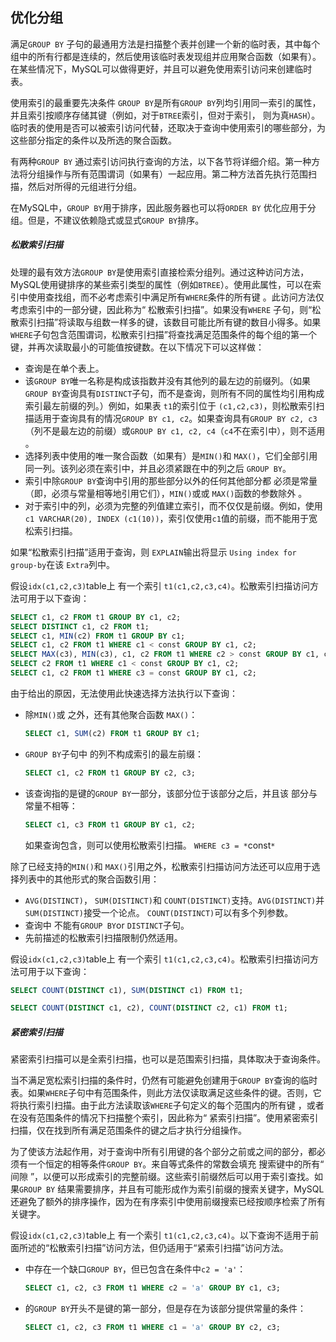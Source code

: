 ## 优化分组

满足`GROUP BY` 子句的最通用方法是扫描整个表并创建一个新的临时表，其中每个组中的所有行都是连续的，然后使用该临时表发现组并应用聚合函数（如果有）。在某些情况下，MySQL可以做得更好，并且可以避免使用索引访问来创建临时表。

使用索引的最重要先决条件 `GROUP BY`是所有`GROUP BY`列均引用同一索引的属性，并且索引按顺序存储其键（例如，对于`BTREE`索引，但对于索引， 则为真`HASH`）。临时表的使用是否可以被索引访问代替，还取决于查询中使用索引的哪些部分，为这些部分指定的条件以及所选的聚合函数。

有两种`GROUP BY` 通过索引访问执行查询的方法，以下各节将详细介绍。第一种方法将分组操作与所有范围谓词（如果有）一起应用。第二种方法首先执行范围扫描，然后对所得的元组进行分组。

在MySQL中，`GROUP BY`用于排序，因此服务器也可以将`ORDER BY` 优化应用于分组。但是，不建议依赖隐式或显式`GROUP BY`排序。

##### 松散索引扫描



处理的最有效方法`GROUP BY`是使用索引直接检索分组列。通过这种访问方法，MySQL使用键排序的某些索引类型的属性（例如`BTREE`）。使用此属性，可以在索引中使用查找组，而不必考虑索引中满足所有`WHERE`条件的所有键 。此访问方法仅考虑索引中的一部分键，因此称为“ 松散索引扫描”。如果没有`WHERE` 子句，则“松散索引扫描”将读取与组数一样多的键，该数目可能比所有键的数目小得多。如果`WHERE`子句包含范围谓词，松散索引扫描”将查找满足范围条件的每个组的第一个键，并再次读取最小的可能值按键数。在以下情况下可以这样做：

- 查询是在单个表上。
- 该`GROUP BY`唯一名称是构成该指数并没有其他列的最左边的前缀列。（如果`GROUP BY`查询具有`DISTINCT`子句，而不是查询，则所有不同的属性均引用构成索引最左前缀的列。）例如，如果表 `t1`的索引位于 `(c1,c2,c3)`，则松散索引扫描适用于查询具有的情况`GROUP BY c1, c2`。如果查询具有`GROUP BY c2, c3`（列不是最左边的前缀）或`GROUP BY c1, c2, c4`（`c4`不在索引中），则不适用 。
- 选择列表中使用的唯一聚合函数（如果有）是`MIN()`和 `MAX()`，它们全部引用同一列。该列必须在索引中，并且必须紧跟在中的列之后 `GROUP BY`。
- 索引中除`GROUP BY`查询中引用的那些部分以外的任何其他部分都 必须是常量（即，必须与常量相等地引用它们），`MIN()`或或 `MAX()`函数的参数除外 。
- 对于索引中的列，必须为完整的列值建立索引，而不仅仅是前缀。例如，使用 `c1 VARCHAR(20), INDEX (c1(10))`，索引仅使用`c1`值的前缀，而不能用于宽松索引扫描。

如果“松散索引扫描”适用于查询，则 `EXPLAIN`输出将显示 `Using index for group-by`在该 `Extra`列中。

假设`idx(c1,c2,c3)`table上 有一个索引 `t1(c1,c2,c3,c4)`。松散索引扫描访问方法可用于以下查询：

```sql
SELECT c1, c2 FROM t1 GROUP BY c1, c2;
SELECT DISTINCT c1, c2 FROM t1;
SELECT c1, MIN(c2) FROM t1 GROUP BY c1;
SELECT c1, c2 FROM t1 WHERE c1 < const GROUP BY c1, c2;
SELECT MAX(c3), MIN(c3), c1, c2 FROM t1 WHERE c2 > const GROUP BY c1, c2;
SELECT c2 FROM t1 WHERE c1 < const GROUP BY c1, c2;
SELECT c1, c2 FROM t1 WHERE c3 = const GROUP BY c1, c2;
```

由于给出的原因，无法使用此快速选择方法执行以下查询：

- 除`MIN()`或 之外，还有其他聚合函数 `MAX()`：

  ```sql
  SELECT c1, SUM(c2) FROM t1 GROUP BY c1;
  ```

- `GROUP BY`子句中 的列不构成索引的最左前缀：

  ```sql
  SELECT c1, c2 FROM t1 GROUP BY c2, c3;
  ```

- 该查询指的是键的`GROUP BY`一部分，该部分位于该部分之后，并且该 部分与常量不相等：

  ```sql
  SELECT c1, c3 FROM t1 GROUP BY c1, c2;
  ```

  如果查询包含，则可以使用松散索引扫描。 `WHERE c3 = *`const`*`

除了已经支持的`MIN()`和 `MAX()`引用之外，松散索引扫描访问方法还可以应用于选择列表中的其他形式的聚合函数引用：

- `AVG(DISTINCT)`， `SUM(DISTINCT)`和 `COUNT(DISTINCT)`支持。`AVG(DISTINCT)`并`SUM(DISTINCT)`接受一个论点。 `COUNT(DISTINCT)`可以有多个列参数。
- 查询中 不能有`GROUP BY`or `DISTINCT`子句。
- 先前描述的松散索引扫描限制仍然适用。

假设`idx(c1,c2,c3)`table上 有一个索引 `t1(c1,c2,c3,c4)`。松散索引扫描访问方法可用于以下查询：

```sql
SELECT COUNT(DISTINCT c1), SUM(DISTINCT c1) FROM t1;

SELECT COUNT(DISTINCT c1, c2), COUNT(DISTINCT c2, c1) FROM t1;
```

##### 紧密索引扫描

紧密索引扫描可以是全索引扫描，也可以是范围索引扫描，具体取决于查询条件。

当不满足宽松索引扫描的条件时，仍然有可能避免创建用于`GROUP BY`查询的临时表。如果`WHERE`子句中有范围条件，则此方法仅读取满足这些条件的键。否则，它将执行索引扫描。由于此方法读取该`WHERE`子句定义的每个范围内的所有键 ，或者在没有范围条件的情况下扫描整个索引，因此称为“ 紧索引扫描”。使用紧密索引扫描，仅在找到所有满足范围条件的键之后才执行分组操作。

为了使该方法起作用，对于查询中所有引用键的各个部分之前或之间的部分，都必须有一个恒定的相等条件`GROUP BY`。来自等式条件的常数会填充 搜索键中的所有“ 间隙 ”，以便可以形成索引的完整前缀。这些索引前缀然后可以用于索引查找。如果`GROUP BY` 结果需要排序，并且有可能形成作为索引前缀的搜索关键字，MySQL还避免了额外的排序操作，因为在有序索引中使用前缀搜索已经按顺序检索了所有关键字。

假设`idx(c1,c2,c3)`table上 有一个索引 `t1(c1,c2,c3,c4)`。以下查询不适用于前面所述的“松散索引扫描”访问方法，但仍适用于“紧索引扫描”访问方法。

- 中存在一个缺口`GROUP BY`，但已包含在条件中`c2 = 'a'`：

  ```sql
  SELECT c1, c2, c3 FROM t1 WHERE c2 = 'a' GROUP BY c1, c3;
  ```

- 的`GROUP BY`开头不是键的第一部分，但是存在为该部分提供常量的条件：

  ```sql
  SELECT c1, c2, c3 FROM t1 WHERE c1 = 'a' GROUP BY c2, c3;
  ```